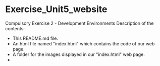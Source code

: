 # Exercise_Unit5_website
Compulsory Exercise 2 - Development Environments
Description of the contents:
- This README.md file.
- An html file named "index.html" which contains the code of our web page.
- A folder for the images displayed in our "index.html" web page.
- 
